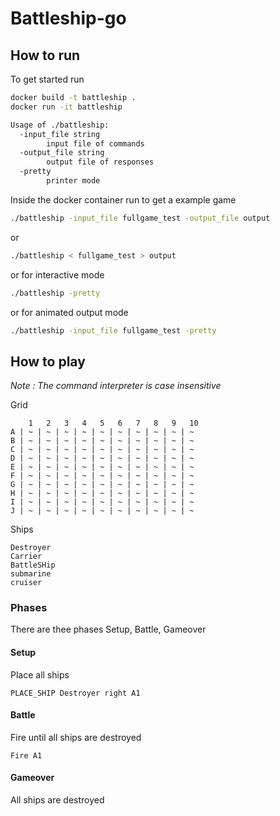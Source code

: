 # Battleship-go

## How to run
To get started run 
```sh
docker build -t battleship .
docker run -it battleship
```

```sh
Usage of ./battleship:
  -input_file string
        input file of commands
  -output_file string
        output file of responses
  -pretty
        printer mode
```

Inside the docker container run to get a example game
```sh
./battleship -input_file fullgame_test -output_file output
```
or
```sh
./battleship < fullgame_test > output
```

or for interactive mode

```sh
./battleship -pretty
```
or for animated output mode
```sh
./battleship -input_file fullgame_test -pretty
```

## How to play

*Note : The command interpreter is case insensitive*

Grid
```
    1   2   3   4   5   6   7   8   9   10   
A | ~ | ~ | ~ | ~ | ~ | ~ | ~ | ~ | ~ | ~ 
B | ~ | ~ | ~ | ~ | ~ | ~ | ~ | ~ | ~ | ~ 
C | ~ | ~ | ~ | ~ | ~ | ~ | ~ | ~ | ~ | ~
D | ~ | ~ | ~ | ~ | ~ | ~ | ~ | ~ | ~ | ~ 
E | ~ | ~ | ~ | ~ | ~ | ~ | ~ | ~ | ~ | ~ 
F | ~ | ~ | ~ | ~ | ~ | ~ | ~ | ~ | ~ | ~ 
G | ~ | ~ | ~ | ~ | ~ | ~ | ~ | ~ | ~ | ~ 
H | ~ | ~ | ~ | ~ | ~ | ~ | ~ | ~ | ~ | ~ 
I | ~ | ~ | ~ | ~ | ~ | ~ | ~ | ~ | ~ | ~ 
J | ~ | ~ | ~ | ~ | ~ | ~ | ~ | ~ | ~ | ~ 
```

Ships 
```
Destroyer
Carrier
BattleSHip
submarine
cruiser
```

### Phases
There are thee phases Setup, Battle, Gameover

#### Setup
Place all ships
```
PLACE_SHIP Destroyer right A1
```

#### Battle
Fire until all ships are destroyed
```
Fire A1
```
#### Gameover
All ships are destroyed
